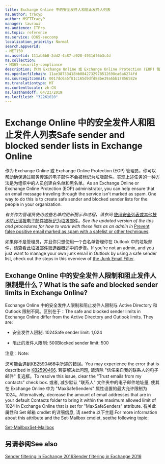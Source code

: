 ```yaml
---
title: Exchange Online 中的安全发件人和阻止发件人列表
ms.author: tracyp
author: MSFTTracyP
manager: laurawi
ms.audience: ITPro
ms.topic: reference
ms.service: O365-seccomp
localization_priority: Normal
search.appverid:
- MET150
ms.assetid: 111ab6b0-2dd2-4a87-a928-4931df6b3c4d
ms.collection:
- M365-security-compliance
description: 作为 Exchange Online 或 Exchange Online Protection (EOP) 管理员，你可以帮助确保通过服务传递的电子邮件不会被标记为垃圾邮件。实现上述任务的一种方法是为组织中的人员创建白名单和黑名单。
ms.openlocfilehash: 11ae38733418bb0842732978512698ca6a6274fd
ms.sourcegitcommit: 0017dc6a5f81c165d9dfd88be39a6bb17856582e
ms.translationtype: MT
ms.contentlocale: zh-CN
ms.lasthandoff: 04/23/2019
ms.locfileid: "32261020"
---
```

# <a name="safe-sender-and-blocked-sender-lists-in-exchange-online"></a><span data-ttu-id="37c50-104">Exchange Online 中的安全发件人和阻止发件人列表</span><span class="sxs-lookup"><span data-stu-id="37c50-104">Safe sender and blocked sender lists in Exchange Online</span></span>

<span data-ttu-id="37c50-p102">作为 Exchange Online 或 Exchange Online Protection (EOP) 管理员，你可以帮助确保通过服务传递的电子邮件不会被标记为垃圾邮件。实现上述任务的一种方法是为组织中的人员创建白名单和黑名单。</span><span class="sxs-lookup"><span data-stu-id="37c50-p102">As an Exchange Online or Exchange Online Protection (EOP) administrator, you can help ensure that an email message traveling through the service isn't marked as spam. One way to do this is to create safe sender and blocked sender lists for the people in your organization.</span></span> 
  
 <span data-ttu-id="37c50-107">*有关作为管理员使用这些名单的更新提示和过程，请参阅* [使用安全列表或其他技术防止误报电子邮件被标记为垃圾邮件](https://go.microsoft.com/fwlink/p/?LinkID=534224)。</span><span class="sxs-lookup"><span data-stu-id="37c50-107">*See the updated version of the tips and procedures for how to work with these lists as an admin in* [Prevent false positive email marked as spam with a safelist or other techniques](https://go.microsoft.com/fwlink/p/?LinkID=534224).</span></span> 
  
<span data-ttu-id="37c50-108">如果你不是管理员，并且你只想使用一个白名单管理你在 Outlook 中的垃圾邮件，请查看此[垃圾邮件筛选器](https://go.microsoft.com/fwlink/?LinkId=817222)概述中的步骤。</span><span class="sxs-lookup"><span data-stu-id="37c50-108">If you're not an admin, and you just want to manage your own junk email in Outlook by using a safe sender list, check out the steps in this overview of [the Junk Email Filter](https://go.microsoft.com/fwlink/?LinkId=817222).</span></span> 
  
## <a name="what-is-the-safe-and-blocked-sender-limits-in-exchange-online"></a><span data-ttu-id="37c50-109">Exchange Online 中的安全发件人限制和阻止发件人限制是什么？</span><span class="sxs-lookup"><span data-stu-id="37c50-109">What is the safe and blocked sender limits in Exchange Online?</span></span>

<span data-ttu-id="37c50-p103">Exchange Online 中的安全发件人限制和阻止发件人限制与 Active Directory 和 Outlook 限制不同。区别在于：</span><span class="sxs-lookup"><span data-stu-id="37c50-p103">The safe and blocked sender limits in Exchange Online differ from the Active Directory and Outlook limits. They are:</span></span>
  
- <span data-ttu-id="37c50-112">安全发件人限制: 1024</span><span class="sxs-lookup"><span data-stu-id="37c50-112">Safe sender limit: 1,024</span></span>
    
- <span data-ttu-id="37c50-113">阻止的发件人限制: 500</span><span class="sxs-lookup"><span data-stu-id="37c50-113">Blocked sender limit: 500</span></span>
    
<span data-ttu-id="37c50-114">注意：</span><span class="sxs-lookup"><span data-stu-id="37c50-114">Note:</span></span>
  
<span data-ttu-id="37c50-115">您可能会遇到[KB2590466](https://support.microsoft.com/help/2590466/you-receive-the-error-junk-e-mail-validation-error-in-outlook-web-app)中所述的错误。</span><span class="sxs-lookup"><span data-stu-id="37c50-115">You may experience the error that is described in [KB2590466](https://support.microsoft.com/help/2590466/you-receive-the-error-junk-e-mail-validation-error-in-outlook-web-app).</span></span> <span data-ttu-id="37c50-116">若要解决此问题, 请清除 "信任来自我的联系人的电子邮件" 复选框。</span><span class="sxs-lookup"><span data-stu-id="37c50-116">To resolve this issue, clear the "Trust emails from my contacts" check box.</span></span> <span data-ttu-id="37c50-117">或者, 减少默认 "联系人" 文件夹中的电子邮件地址量, 使其在 Exchange Online 中为 "MaxSafeSenders" 属性设置的最大允许限制为1024。</span><span class="sxs-lookup"><span data-stu-id="37c50-117">Alternatively, decrease the amount of email addresses that are in your default Contacts folder to bring it within the maximum allowed limit of 1024 in Exchange Online that is set for "MaxSafeSenders" attribute.</span></span> <span data-ttu-id="37c50-118">有关此属性和 Set 邮箱 cmdlet 的详细信息, 请 seethe 以下主题:</span><span class="sxs-lookup"><span data-stu-id="37c50-118">For more information about this attribute and the Set-Mailbox cmdlet, seethe following topic:</span></span>
  
[<span data-ttu-id="37c50-119">Set-Mailbox</span><span class="sxs-lookup"><span data-stu-id="37c50-119">Set-Mailbox</span></span>](https://docs.microsoft.com/powershell/module/exchange/mailboxes/Set-Mailbox)
  
## <a name="see-also"></a><span data-ttu-id="37c50-120">另请参阅</span><span class="sxs-lookup"><span data-stu-id="37c50-120">See also</span></span>

[<span data-ttu-id="37c50-121">Sender filtering in Exchange 2016</span><span class="sxs-lookup"><span data-stu-id="37c50-121">Sender filtering in Exchange 2016</span></span>](http://technet.microsoft.com/library/b833f864-ff10-46a0-a653-28fb9ba30896.aspx)

